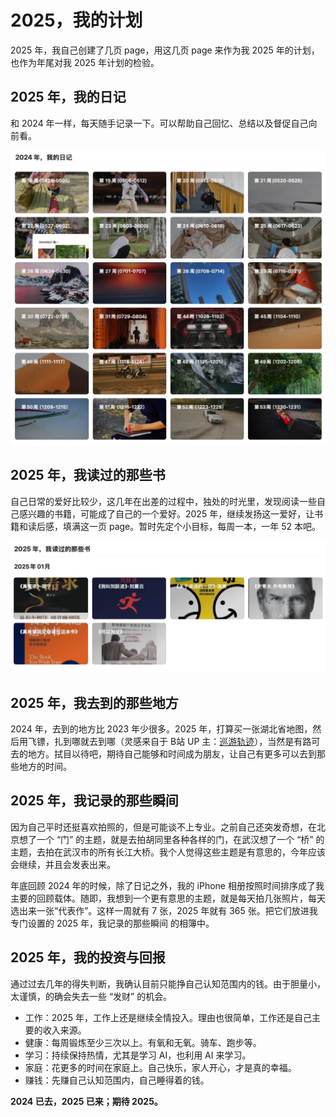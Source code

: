 # 2025，我的计划

2025 年，我自己创建了几页 page，用这几页 page 来作为我 2025 年的计划，也作为年尾对我 2025 年计划的检验。

## 2025 年，我的日记

和 2024 年一样，每天随手记录一下。可以帮助自己回忆、总结以及督促自己向前看。

![2024年我的日记](Static/pics/2025/20250101_my-plan-for-2025-1.webp)

## 2025 年，我读过的那些书

自己日常的爱好比较少，这几年在出差的过程中，独处的时光里，发现阅读一些自己感兴趣的书籍，可能成了自己的一个爱好。2025 年，继续发扬这一爱好，让书籍和读后感，填满这一页 page。暂时先定个小目标，每周一本，一年 52 本吧。

![2025年计划读的书](Static/pics/2025/20250101_my-plan-for-2025-2.webp)

## 2025 年，我去到的那些地方

2024 年，去到的地方比 2023 年少很多。2025 年，打算买一张湖北省地图，然后用飞镖，扎到哪就去到哪（灵感来自于 B站 UP 主：[巡游轨迹](https://space.bilibili.com/437573432)），当然是有路可去的地方。拭目以待吧，期待自己能够和时间成为朋友，让自己有更多可以去到那些地方的时间。

## 2025 年，我记录的那些瞬间

因为自己平时还挺喜欢拍照的，但是可能谈不上专业。之前自己还突发奇想，在北京想了一个 “门” 的主题，就是去拍胡同里各种各样的门，在武汉想了一个 “桥” 的主题，去拍在武汉市的所有长江大桥。我个人觉得这些主题是有意思的，今年应该会继续，并且会发表出来。

年底回顾 2024 年的时候，除了日记之外，我的 iPhone 相册按照时间排序成了我主要的回顾载体。随即，我想到一个更有意思的主题，就是每天拍几张照片，每天选出来一张“代表作”。这样一周就有 7 张，2025 年就有 365 张。把它们放进我专门设置的 2025 年，我记录的那些瞬间 的相簿中。

## 2025 年，我的投资与回报

通过过去几年的得失判断，我确认目前只能挣自己认知范围内的钱。由于胆量小，太谨慎，的确会失去一些 “发财” 的机会。

* 工作：2025 年，工作上还是继续全情投入。理由也很简单，工作还是自己主要的收入来源。
* 健康：每周锻炼至少三次以上。有氧和无氧。骑车、跑步等。
* 学习：持续保持热情，尤其是学习 AI，也利用 AI 来学习。
* 家庭：花更多的时间在家庭上。自己快乐，家人开心，才是真的幸福。
* 赚钱：先赚自己认知范围内，自己睡得着的钱。

**2024 已去，2025 已来；期待 2025。**